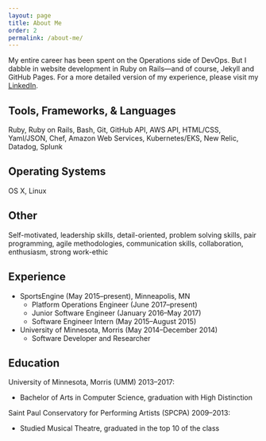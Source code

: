 ```yaml
---
layout: page
title: About Me
order: 2
permalink: /about-me/
---
```


My entire career has been spent on the Operations side of DevOps. But I dabble in website development in Ruby on Rails—and of course, Jekyll and GitHub Pages. For a more detailed version of my experience, please visit my [LinkedIn](https://www.linkedin.com/in/emma-sax4).

## Tools, Frameworks, & Languages

Ruby, Ruby on Rails, Bash, Git, GitHub API, AWS API, HTML/CSS, Yaml/JSON, Chef, Amazon Web Services, Kubernetes/EKS, New Relic, Datadog, Splunk

## Operating Systems

OS X, Linux

## Other

Self-motivated, leadership skills, detail-oriented, problem solving skills, pair programming, agile methodologies, communication skills, collaboration, enthusiasm, strong work-ethic

## Experience

* SportsEngine (May 2015–present), Minneapolis, MN
  * Platform Operations Engineer (June 2017–present)
  * Junior Software Engineer (January 2016–May 2017)
  * Software Engineer Intern (May 2015–August 2015)
* University of Minnesota, Morris (May 2014–December 2014)
  * Software Developer and Researcher

## Education

University of Minnesota, Morris (UMM) 2013–2017:
* Bachelor of Arts in Computer Science, graduation with High Distinction

Saint Paul Conservatory for Performing Artists (SPCPA) 2009–2013:
* Studied Musical Theatre, graduated in the top 10 of the class
